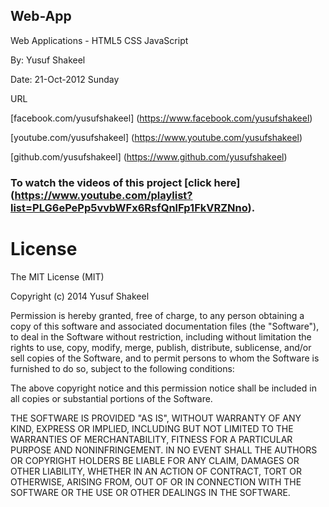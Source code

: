Web-App
-------

Web Applications - HTML5 CSS JavaScript

By: Yusuf Shakeel

Date: 21-Oct-2012 Sunday

URL

[facebook.com/yusufshakeel] (https://www.facebook.com/yusufshakeel)

[youtube.com/yusufshakeel] (https://www.youtube.com/yusufshakeel)

[github.com/yusufshakeel] (https://www.github.com/yusufshakeel)


### To watch the videos of this project [click here] (https://www.youtube.com/playlist?list=PLG6ePePp5vvbWFx6RsfQnlFp1FkVRZNno).


# License

The MIT License (MIT)

Copyright (c) 2014 Yusuf Shakeel

Permission is hereby granted, free of charge, to any person obtaining a copy of
this software and associated documentation files (the "Software"), to deal in
the Software without restriction, including without limitation the rights to
use, copy, modify, merge, publish, distribute, sublicense, and/or sell copies of
the Software, and to permit persons to whom the Software is furnished to do so,
subject to the following conditions:

The above copyright notice and this permission notice shall be included in all
copies or substantial portions of the Software.

THE SOFTWARE IS PROVIDED "AS IS", WITHOUT WARRANTY OF ANY KIND, EXPRESS OR
IMPLIED, INCLUDING BUT NOT LIMITED TO THE WARRANTIES OF MERCHANTABILITY, FITNESS
FOR A PARTICULAR PURPOSE AND NONINFRINGEMENT. IN NO EVENT SHALL THE AUTHORS OR
COPYRIGHT HOLDERS BE LIABLE FOR ANY CLAIM, DAMAGES OR OTHER LIABILITY, WHETHER
IN AN ACTION OF CONTRACT, TORT OR OTHERWISE, ARISING FROM, OUT OF OR IN
CONNECTION WITH THE SOFTWARE OR THE USE OR OTHER DEALINGS IN THE SOFTWARE.
